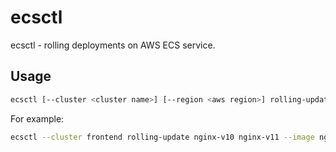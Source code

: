 # ecsctl

ecsctl - rolling deployments on AWS ECS service.

## Usage

```bash
ecsctl [--cluster <cluster name>] [--region <aws region>] rolling-update <service> <next service> [--timeout 60] [--update-period 45] [--instance-count 3] [--image <new image>]
```


For example:

```bash
ecsctl --cluster frontend rolling-update nginx-v10 nginx-v11 --image nginx:2433e41
```
